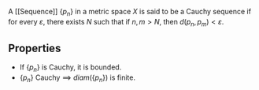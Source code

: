 A [[Sequence]] $\{ p_n \}$ in a metric space $X$ is said to be a Cauchy sequence if for every $\varepsilon$, there exists $N$ such that if $n,m>N$, then $d(p_n,p_m)<\varepsilon$.
## Properties
- If $\{ p_n \}$ is Cauchy, it is bounded.
- $\{ p_n \}$ Cauchy $\implies$ $diam(\{ p_n \})$ is finite.